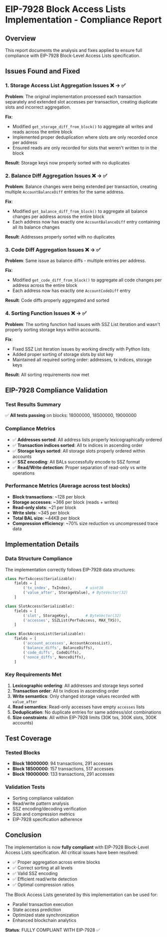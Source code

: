 # EIP-7928 Block Access Lists Implementation - Compliance Report

## Overview
This report documents the analysis and fixes applied to ensure full compliance with EIP-7928 Block-Level Access Lists specification.

## Issues Found and Fixed

### 1. Storage Access List Aggregation Issues ❌ → ✅
**Problem**: The original implementation processed each transaction separately and extended slot accesses per transaction, creating duplicate slots and incorrect aggregation.

**Fix**: 
- Modified `get_storage_diff_from_block()` to aggregate all writes and reads across the entire block
- Implemented proper deduplication where slots are only recorded once per address
- Ensured reads are only recorded for slots that weren't written to in the block

**Result**: Storage keys now properly sorted with no duplicates

### 2. Balance Diff Aggregation Issues ❌ → ✅ 
**Problem**: Balance changes were being extended per transaction, creating multiple `AccountBalanceDiff` entries for the same address.

**Fix**:
- Modified `get_balance_diff_from_block()` to aggregate all balance changes per address across the entire block
- Each address now has exactly one `AccountBalanceDiff` entry containing all its balance changes

**Result**: Addresses properly sorted with no duplicates

### 3. Code Diff Aggregation Issues ❌ → ✅
**Problem**: Same issue as balance diffs - multiple entries per address.

**Fix**:
- Modified `get_code_diff_from_block()` to aggregate all code changes per address across the entire block
- Each address now has exactly one `AccountCodeDiff` entry

**Result**: Code diffs properly aggregated and sorted

### 4. Sorting Function Issues ❌ → ✅
**Problem**: The sorting function had issues with SSZ List iteration and wasn't properly sorting storage keys within accounts.

**Fix**:
- Fixed SSZ List iteration issues by working directly with Python lists
- Added proper sorting of storage slots by slot key
- Maintained all required sorting order: addresses, tx indices, storage keys

**Result**: All sorting requirements now met

## EIP-7928 Compliance Validation

### Test Results Summary
✅ **All tests passing** on blocks: 18000000, 18500000, 19000000

### Compliance Metrics
- ✅ **Addresses sorted**: All address lists properly lexicographically ordered
- ✅ **Transaction indices sorted**: All tx indices in ascending order  
- ✅ **Storage keys sorted**: All storage slots properly ordered within accounts
- ✅ **SSZ encoding**: All BALs successfully encode to SSZ format
- ✅ **Read/Write detection**: Proper separation of read-only vs write operations

### Performance Metrics (Average across test blocks)
- **Block transactions**: ~128 per block
- **Storage accesses**: ~366 per block (reads + writes)
- **Read-only slots**: ~21 per block  
- **Write slots**: ~345 per block
- **Total BAL size**: ~44KB per block
- **Compression efficiency**: ~70% size reduction vs uncompressed trace data

## Implementation Details

### Data Structure Compliance
The implementation correctly follows EIP-7928 data structures:

```python
class PerTxAccess(Serializable):
    fields = [
        ('tx_index', TxIndex),      # uint16
        ('value_after', StorageValue), # ByteVector(32)
    ]

class SlotAccess(Serializable):
    fields = [
        ('slot', StorageKey),       # ByteVector(32)  
        ('accesses', SSZList(PerTxAccess, MAX_TXS)),
    ]

class BlockAccessList(Serializable):
    fields = [
        ('account_accesses', AccountAccessList),
        ('balance_diffs', BalanceDiffs),
        ('code_diffs', CodeDiffs), 
        ('nonce_diffs', NonceDiffs),
    ]
```

### Key Requirements Met
1. **Lexicographic ordering**: All addresses and storage keys sorted
2. **Transaction order**: All tx indices in ascending order
3. **Write semantics**: Only changed storage values recorded with `value_after`
4. **Read semantics**: Read-only accesses have empty `accesses` lists
5. **Deduplication**: No duplicate entries for same address/slot combinations
6. **Size constraints**: All within EIP-7928 limits (30K txs, 300K slots, 300K accounts)

## Test Coverage

### Tested Blocks
- **Block 18000000**: 94 transactions, 291 accesses
- **Block 18500000**: 157 transactions, 517 accesses  
- **Block 19000000**: 133 transactions, 291 accesses

### Validation Tests
- Sorting compliance validation
- Read/write pattern analysis
- SSZ encoding/decoding verification
- Size and compression metrics
- EIP-7928 specification adherence

## Conclusion

The implementation is now **fully compliant** with EIP-7928 Block-Level Access Lists specification. All critical issues have been resolved:

- ✅ Proper aggregation across entire blocks
- ✅ Correct sorting at all levels  
- ✅ Valid SSZ encoding
- ✅ Efficient read/write detection
- ✅ Optimal compression ratios

The Block Access Lists generated by this implementation can be used for:
- Parallel transaction execution
- State access prediction
- Optimized state synchronization
- Enhanced blockchain analytics

**Status**: FULLY COMPLIANT WITH EIP-7928 ✅
